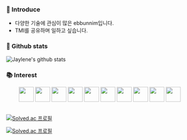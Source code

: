 ### 🌴 Introduce
- 다양한 기술에 관심이 많은 ebbunnim입니다.
- TMI를 공유하며 일하고 싶습니다.

### 🏅 Github stats

![Jaylene's github stats](https://github-readme-stats.vercel.app/api?username=ebbunnim&show_icons=true&count_private=true)

### 📚 Interest

<div align=center>
<image src="https://user-images.githubusercontent.com/46434838/105971982-79ec7080-60ce-11eb-82f5-f49f193efe72.jpg" height="40">
<image src="https://user-images.githubusercontent.com/46434838/105970897-37766400-60cd-11eb-9416-b684dffcb1b4.png" height="40">
<image src="https://user-images.githubusercontent.com/46434838/105970810-1ca3ef80-60cd-11eb-83d0-2c12e40807d6.png" height="40">
<image src="https://user-images.githubusercontent.com/46434838/105970856-2cbbcf00-60cd-11eb-8647-ee28e1df6bde.png" height="40">
<image src="https://user-images.githubusercontent.com/46434838/105972207-ba4bee80-60ce-11eb-9580-c73f2706eeab.png" height="40">
<image src="https://user-images.githubusercontent.com/46434838/105970607-e6ff0680-60cc-11eb-9983-6820ef17ad07.jpg" height="40">
<image src="https://user-images.githubusercontent.com/46434838/105970731-0a29b600-60cd-11eb-9f8b-8073d4c990b1.png" height="40">
<image src="https://user-images.githubusercontent.com/46434838/105972349-e10a2500-60ce-11eb-86e7-5e9ab0c4df4c.png" height="40">
<image src="https://user-images.githubusercontent.com/46434838/105970771-13b31e00-60cd-11eb-9f37-75117026e902.png" height="40">
<image src="https://user-images.githubusercontent.com/46434838/105970981-507f1500-60cd-11eb-9c6c-1a297d2ca85b.jpg" height="40">
 </div>

</br>

[![Solved.ac
프로필](http://mazassumnida.wtf/api/mini/generate_badge?boj=ebbunnim)](https://github.com/mazassumnida/mazassumnida)


[![Solved.ac
프로필](http://mazassumnida.wtf/api/v2/generate_badge?boj=ebbunnim)](https://solved.ac/ebbunnim)


<!---
df

[![Solved.ac
프로필](http://mazassumnida.wtf/api/generate_badge?boj=ebbunnim)](https://solved.ac/profile/ebbunnim)


<br><br>

<p align="center"><img align="center" height="15" src="http://mazassumnida.wtf/api/mini/generate_badge?boj=ebbunnim&show_icons=true" alt="sjy" /><p/>
<p align="center"><img align="center" height="15" src="http://mazassumnida.wtf/api/mini/generate_badge?boj=ebbunnim&show_icons=true" alt="sjy" /><p/>

<p align="left"><img align="center" width="350" src="http://mazassumnida.wtf/api/generate_badge?boj=ebbunnim" />&nbsp;
&nbsp;<p/>

<p align="left"><img align="center" width="350" src="http://mazassumnida.wtf/api/generate_badge?boj=ebbunnim" />&nbsp;
&nbsp;<p/>

<p align="center"><img align="center" height="15" src="http://@@@" alt="sjy" /><p/>



[![Solved.ac
프로필](http://mazassumnida.wtf/api/v2/generate_badge?boj=ebbunnim)](https://solved.ac/profile/ebbunnim)
--->
